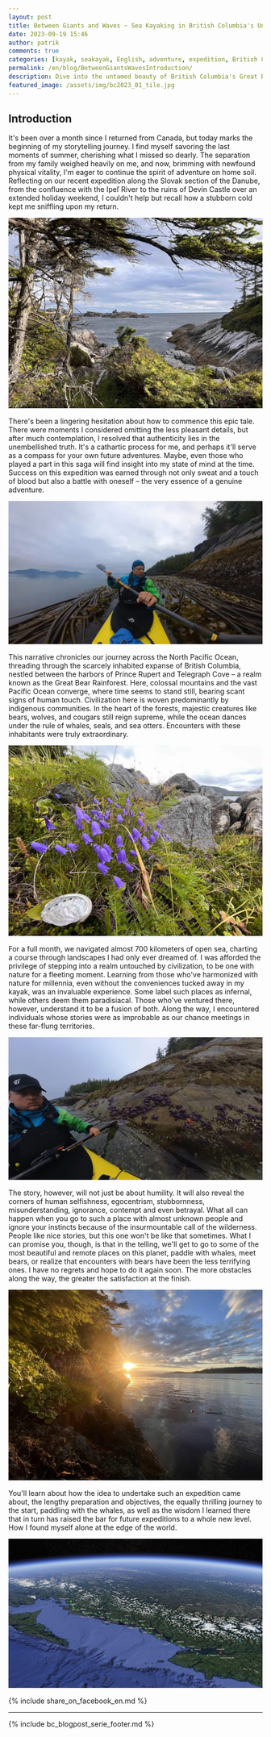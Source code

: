 ```yaml
---
layout: post
title: Between Giants and Waves ~ Sea Kayaking in British Columbia's Untamed Beauty
date: 2023-09-19 15:46
author: patrik
comments: true
categories: [kayak, seakayak, English, adventure, expedition, British Columbia, Canada, bear, seal, sealion, whale, outdoor]
permalink: /en/blog/BetweenGiantsWavesIntroduction/
description: Dive into the untamed beauty of British Columbia's Great Bear Rainforest, where mountains meet the boundless Pacific. Join me on a month-long sea kayaking odyssey, encountering whales, bears, and the wisdom of indigenous communities. 'Between Giants and Waves' is a tale of wilderness, self-discovery, and unforgettable encounters.
featured_image: /assets/img/bc2023_01_tile.jpg
---
```

## Introduction

It's been over a month since I returned from Canada, but today marks the beginning of my storytelling journey. I find myself savoring the last moments of summer, cherishing what I missed so dearly. The separation from my family weighed heavily on me, and now, brimming with newfound physical vitality, I'm eager to continue the spirit of adventure on home soil. Reflecting on our recent expedition along the Slovak section of the Danube, from the confluence with the Ipeľ River to the ruins of Devín Castle over an extended holiday weekend, I couldn't help but recall how a stubborn cold kept me sniffling upon my return.

![](/assets/img/IMG_5197.jpeg)

There's been a lingering hesitation about how to commence this epic tale. There were moments I considered omitting the less pleasant details, but after much contemplation, I resolved that authenticity lies in the unembellished truth. It's a cathartic process for me, and perhaps it'll serve as a compass for your own future adventures. Maybe, even those who played a part in this saga will find insight into my state of mind at the time. Success on this expedition was earned through not only sweat and a touch of blood but also a battle with oneself – the very essence of a genuine adventure.

![](/assets/img/IMG_094535.jpeg)

This narrative chronicles our journey across the North Pacific Ocean, threading through the scarcely inhabited expanse of British Columbia, nestled between the harbors of Prince Rupert and Telegraph Cove – a realm known as the Great Bear Rainforest. Here, colossal mountains and the vast Pacific Ocean converge, where time seems to stand still, bearing scant signs of human touch. Civilization here is woven predominantly by indigenous communities. In the heart of the forests, majestic creatures like bears, wolves, and cougars still reign supreme, while the ocean dances under the rule of whales, seals, and sea otters. Encounters with these inhabitants were truly extraordinary.

![](/assets/img/IMG_4942.jpeg)

For a full month, we navigated almost 700 kilometers of open sea, charting a course through landscapes I had only ever dreamed of. I was afforded the privilege of stepping into a realm untouched by civilization, to be one with nature for a fleeting moment. Learning from those who've harmonized with nature for millennia, even without the conveniences tucked away in my kayak, was an invaluable experience. Some label such places as infernal, while others deem them paradisiacal. Those who've ventured there, however, understand it to be a fusion of both. Along the way, I encountered individuals whose stories were as improbable as our chance meetings in these far-flung territories.   

![](/assets/img/IMG_082508.jpeg)

The story, however, will not just be about humility. It will also reveal the corners of human selfishness, egocentrism, stubbornness, misunderstanding, ignorance, contempt and even betrayal. What all can happen when you go to such a place with almost unknown people and ignore your instincts because of the insurmountable call of the wilderness. People like nice stories, but this one won't be like that sometimes. What I can promise you, though, is that in the telling, we'll get to go to some of the most beautiful and remote places on this planet, paddle with whales, meet bears, or realize that encounters with bears have been the less terrifying ones. I have no regrets and hope to do it again soon. The more obstacles along the way, the greater the satisfaction at the finish.

![](/assets/img/IMG_5509.jpeg)

You'll learn about how the idea to undertake such an expedition came about, the lengthy preparation and objectives, the equally thrilling journey to the start, paddling with the whales, as well as the wisdom I learned there that in turn has raised the bar for future expeditions to a whole new level. How I found myself alone at the edge of the world.

![](/assets/img/bc2023_map.jpg)

{% include share_on_facebook_en.md %}

---

{% include bc_blogpost_serie_footer.md %}